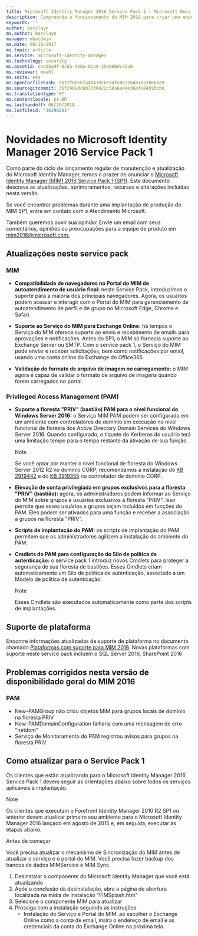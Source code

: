 ```yaml
---
title: Microsoft Identity Manager 2016 Service Pack 1 | Microsoft Docs
description: Compreenda o funcionamento do MIM 2016 para criar uma experiência de gerenciamento de identidade mais segura e mais conveniente na nuvem e local.
keywords: ''
author: barclayn
ms.author: barclayn
manager: mbaldwin
ms.date: 08/18/2017
ms.topic: article
ms.service: microsoft-identity-manager
ms.technology: security
ms.assetid: ccdd8a9f-02da-440a-81a8-354800dcd2a8
ms.reviewer: mwahl
ms.suite: ems
ms.openlocfilehash: 9b12f8bebf44847d76e94fe083266b1b32b608a9
ms.sourcegitcommit: 35f2989dc007336422c58a6a94e304fa84d1bcb6
ms.translationtype: HT
ms.contentlocale: pt-BR
ms.lasthandoff: 06/20/2018
ms.locfileid: "36290281"
---
```

# <a name="whats-new-for-microsoft-identity-manager-2016-service-pack-1"></a>Novidades no Microsoft Identity Manager 2016 Service Pack 1 #

Como parte do ciclo de lançamento regular de manutenção e atualização do Microsoft Identity Manager, temos o prazer de anunciar o [Microsoft Identity Manager (MIM) 2016 Service Pack 1 (SP1)](https://msdn.microsoft.com/subscriptions/downloads/?fileid=70212#searchTerm=&Languages=en&PageSize=10&PageIndex=0&FileId=70212). Este documento descreve as atualizações, aprimoramentos, recursos e alterações incluídas nesta versão.

Se você encontrar problemas durante uma implantação de produção do MIM SP1, entre em contato com o Atendimento Microsoft.

Também queremos ouvir sua opinião! Envie um email com seus comentários, opiniões ou preocupações para a equipe de produto em [mim2016@microsoft.com.](mailto:mim2016@microsoft.com)



## <a name="updates-in-this-service-pack"></a>Atualizações neste service pack #

### <a name="mim"></a>MIM

- **Compatibilidade de navegadores no Portal do MIM de autoatendimento de usuário final:** neste Service Pack, introduzimos o suporte para a maioria dos principais navegadores. Agora, os usuários podem acessar e interagir com o Portal do MIM para gerenciamento de autoatendimento de perfil e de grupo no Microsoft Edge, Chrome e Safari.

- **Suporte ao Serviço do MIM para Exchange Online:** há tempos o Serviço do MIM oferece suporte ao envio e recebimento de emails para aprovações e notificações. Antes do SP1, o MIM só fornecia suporte ao Exchange Server ou SMTP. Com o service pack 1, o Serviço do MIM pode enviar e receber solicitações, bem como notificações por email, usando uma conta online do Exchange do Office365.

- **Validação do formato de arquivo de imagem no carregamento:** o MIM agora é capaz de validar o formato de arquivo de imagens quando forem carregados no portal.

### <a name="privileged-access-managementpam"></a>Privileged Access Management (PAM)

- **Suporte a floresta "PRIV" (bastião) PAM para o nível funcional do Windows Server 2016:** o Serviço MIM PAM podem ser configurado em um ambiente com controladores de domínio em execução no nível funcional de floresta dos Active Directory Domain Services do Windows Server 2016. Quando configurado, o tíquete do Kerberos do usuário terá uma limitação tempo para o tempo restante da ativação de sua função.

  > [!Note]
  >   Se você optar por manter o nível funcional de floresta do Windows Server 2012 R2 no domínio CORP, recomendamos a instalação do [KB 2919442](https://support.microsoft.com/en-us/kb/2919442) e do [KB 2919355](https://support.microsoft.com/en-us/kb/2919355) no controlador de domínio CORP.

- **Elevação de conta privilegiada em grupos exclusivos para a floresta "PRIV" (bastião):** agora, os administradores podem informar ao Serviço do MIM sobre grupos e usuários exclusivos à floresta "PRIV". Isso permite que esses usuários e grupos sejam incluídos em funções do PAM.  Eles podem ser ativados para uma função e receber a associação a grupos na floresta "PRIV".

- **Scripts de implantação do PAM:** os scripts de implantação do PAM permitem que os administradores agilizem a instalação do ambiente do PAM.

- **Cmdlets do PAM para configuração do Silo de política de autenticação:** o service pack 1 introduz novos Cmdlets para proteger a segurança de sua floresta de bastiões. Esses Cmdlets criam automaticamente um Silo de política de autenticação, associado a um Modelo de política de autenticação.

  > [!Note]
  >   Esses Cmdlets são executados automaticamente como parte dos scripts de implantações.


## <a name="platform-support"></a>Suporte de plataforma
Encontre informações atualizadas de suporte de plataforma no documento chamado [Plataformas com suporte para MIM 2016](microsoft-identity-manager-2016-supported-platforms.md).  Novas plataformas com suporte neste service pack incluem o SQL Server 2016, SharePoint 2016

## <a name="issues-fixed-in-this-release-from-mim-2016-general-availability"></a>Problemas corrigidos nesta versão de disponibilidade geral do MIM 2016

### <a name="pam"></a>PAM
- New-PAMGroup não criou objetos MIM para grupos locais de domínio na floresta PRIV
- New-PAMDomainConfiguration falharia com uma mensagem de erro "netdom"
- Serviço de Monitoramento do PAM registrou avisos para grupos na floresta PRIV

## <a name="how-to-upgrade-to-service-pack-1"></a>Como atualizar para o Service Pack 1

Os clientes que estão atualizando para o Microsoft Identity Manager 2016 Service Pack 1 devem seguir as orientações abaixo sobre todos os serviços aplicáveis à implantação.

>[!Note]
>Os clientes que executam o Forefront Identity Manager 2010 R2 SP1 ou anterior devem atualizar primeiro seu ambiente para o Microsoft Identity Manager 2016 lançado em agosto de 2015 e, em seguida, executar as etapas abaixo.

Antes de começar

Você precisa atualizar o mecanismo de Sincronização do MIM antes de atualizar o serviço e o portal do MIM.
Você precisa fazer backup dos bancos de dados MIMService e MIM Sync.

1. Desinstalar o componente do Microsoft Identity Manager que você está atualizando
2. Após a conclusão da desinstalação, abra a página de abertura localizada na mídia de instalação "FIMSplash.htm"
3. Selecione o componente MIM para atualizar
4. Prossiga com a instalação seguindo as instruções
   * Instalação do Serviço e Portal do MIM: ao escolher o Exchange Online como a conta de email, insira o endereço de email e as credenciais da conta do Exchange Online na próxima tela.
